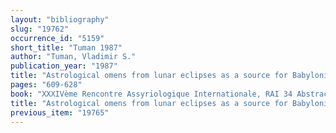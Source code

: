 ```yaml
---
layout: "bibliography"
slug: "19762"
occurrence_id: "5159"
short_title: "Tuman 1987"
author: "Tuman, Vladimir S."
publication_year: "1987"
title: "Astrological omens from lunar eclipses as a source for Babylonian Chronology"
pages: "609-628"
book: "XXXIVème Rencontre Assyriologique Internationale, RAI 34 Abstracts (Istanbul)"
title: "Astrological omens from lunar eclipses as a source for Babylonian Chronology"
previous_item: "19765"
---
```


